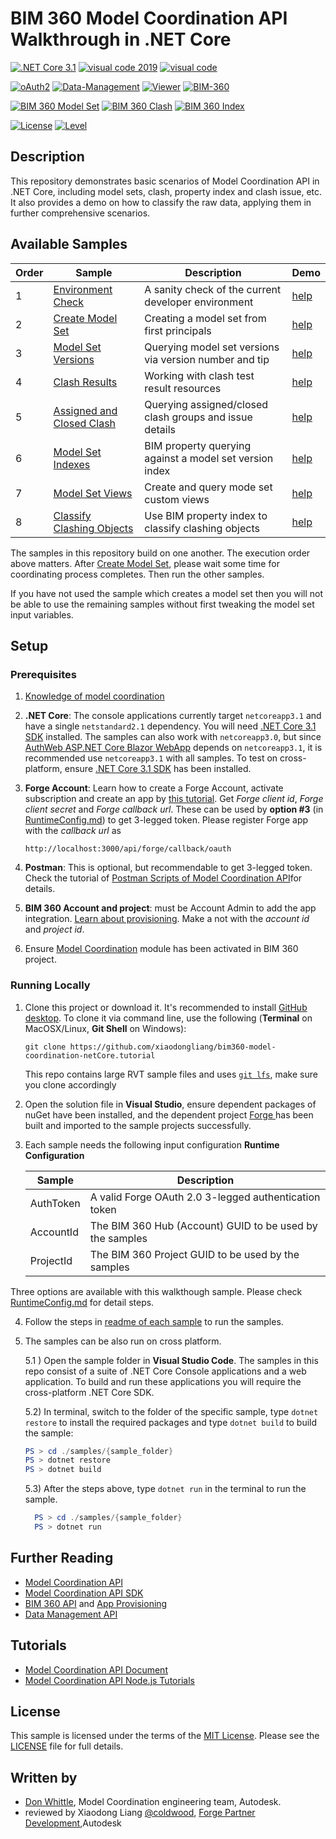 # BIM 360 Model Coordination API Walkthrough in .NET Core 


[![.NET Core 3.1](https://img.shields.io/badge/.NET%20Core-3.0-blue.svg)](https://dotnet.microsoft.com/download/dotnet-core/3.0)
[![visual code 2019](https://img.shields.io/badge/visual%20studio%202019-16.4.0-orange.svg)](https://visualstudio.microsoft.com/)
[![visual code](https://img.shields.io/badge/visual%20code-1.28.2-orange.svg)](https://code.visualstudio.com)

[![oAuth2](https://img.shields.io/badge/oAuth2-v1-green.svg)](https://forge.autodesk.com/en/docs/oauth/v2/overview/)
[![Data-Management](https://img.shields.io/badge/Data%20Management-v1-green.svg)](https://forge.autodesk.com/en/docs/data/v2/developers_guide/overview/)
[![Viewer](https://img.shields.io/badge/Viewer-v7-green.svg)](https://forge.autodesk.com/en/docs/viewer/v7/developers_guide/overview/)
[![BIM-360](https://img.shields.io/badge/BIM%20360-v1-green.svg)](https://forge.autodesk.com/en/docs/bim360/v1/overview/introduction/) 

[![BIM 360 Model Set](https://img.shields.io/badge/ModelSetAPI-3.0.65-orange)]( https://www.nuget.org/packages/Autodesk.Forge.Bim360.ModelCoordination.Modelset/)
[![BIM 360 Clash](https://img.shields.io/badge/ClashAPI-3.3.27-yellowgreen)]( https://www.nuget.org/packages/Autodesk.Forge.Bim360.ModelCoordination.Clash/)
[![BIM 360 Index](https://img.shields.io/badge/IndexAPI-1.2.44-green)]( https://www.nuget.org/packages/Autodesk.Forge.Bim360.ModelCoordination.Index/)

[![License](http://img.shields.io/:license-mit-red.svg)](http://opensource.org/licenses/MIT)
[![Level](https://img.shields.io/badge/Level-Intermediate-blue.svg)](http://developer.autodesk.com/)

## Description

This repository demonstrates basic scenarios of Model Coordination API in .NET Core, including model sets, clash, property index and clash issue, etc. It also provides a demo on how to classify the raw data, applying them in further comprehensive scenarios.
 
## Available Samples

| Order | Sample | Description | Demo |
| --- | --- | --- | --- |
|1|[Environment Check](/samples/1.%20TestEnvironmentSetup/Program.cs)|A sanity check of the current developer environment|[help](/help/1.%20TestEnvironmentSetup.md)
|2|[Create Model Set](/samples/2.%20CreateModelSetSample/Program.cs)|Creating a model set from first principals|[help](/help/2.%20CreateModelSetSample.md)
|3|[Model Set Versions](/samples/3.%20GetModelSetAndVersionsSample/Program.cs)|Querying model set versions via version number and tip|[help](/help/3.%20GetModelSetAndVersionsSample.md)
|4|[Clash Results](/samples/4.%20GetClashResultsSample/Program.cs)|Working with clash test result resources|[help](/help/4.%20GetClashResultsSample.md)
|5|[Assigned and Closed Clash](/samples/5.%20QueryModelSetVersionIndexSample/Program.cs)|Querying assigned/closed clash groups and issue details|[help](/help/5.%20QueryModelSetVersionIndexSample.md)
|6|[Model Set Indexes](/samples/6.%20CreateAndQueryViewsSample/Program.cs)|BIM property querying against a model set version index|[help](/help/6.%20CreateAndQueryViewsSample.md)
|7|[Model Set Views](/samples/7.%20ClassifyClashingObjectsSample/Program.cs)|Create and query mode set custom views|[help](/help/7.%20ClassifyClashingObjectsSample)
|8|[Classify Clashing Objects](/samples/8.%20AssignedAndClosedClashGroupSample/Program.cs)|Use BIM property index to classify clashing objects|[help](/help/8.%20AssignedAndClosedClashGroupSample.md)

The samples in this repository build on one another. The execution order above matters. After [Create Model Set](/samples/2.%20CreateModelSetSample/Program.cs), please wait some time for coordinating process completes. Then run the other samples.
 
If you have not used the sample which creates a model set then you will not be able to use the remaining samples without first tweaking the model set input variables. 

## Setup

### Prerequisites

1. [Knowledge of model coordination](https://knowledge.autodesk.com/support/bim-360/learn-explore/caas/CloudHelp/cloudhelp/ENU/BIM360D-Model-Coordination/files/GUID-38CC3A1C-92FF-4682-847F-9CFAFCC4CCCE-html.html) 
2. **.NET Core**: The console applications currently target `netcoreapp3.1` and have a single `netstandard2.1` dependency. You will need [.NET Core 3.1 SDK]( https://dotnet.microsoft.com/download/dotnet-core/3.1) installed. The samples can also work with `netcoreapp3.0`, but since [AuthWeb ASP.NET Core Blazor WebApp](/samples/auxiliary/AuthWeb) depends on `netcoreapp3.1`, it is recommended use `netcoreapp3.1` with all samples. To test on cross-platform, ensure [.NET Core 3.1 SDK]( https://dotnet.microsoft.com/download/dotnet-core/3.1) has been installed.  

3. **Forge Account**: Learn how to create a Forge Account, activate subscription and create an app by [this tutorial](http://learnforge.autodesk.io/#/account/). Get _Forge client id_, _Forge client secret_ and _Forge callback url_. These can be used by **option #3** (in [RuntimeConfig.md](RuntimeConfig.md)) to get 3-legged token. Please register Forge app with the _callback url_ as 

    ```http://localhost:3000/api/forge/callback/oauth```

4. **Postman**: This is optional, but recommendable to get 3-legged token. Check the tutorial of [Postman Scripts of Model Coordination API](https://github.com/xiaodongliang/bim360-mcapi-postman.test)for details.

5. **BIM 360 Account and project**: must be Account Admin to add the app integration. [Learn about provisioning](https://forge.autodesk.com/blog/bim-360-docs-provisioning-forge-apps). Make a not with the _account id_ and  _project id_.

6. Ensure [Model Coordination](https://knowledge.autodesk.com/support/bim-360/learn-explore/caas/CloudHelp/cloudhelp/ENU/BIM360D-Model-Coordination/files/GUID-38CC3A1C-92FF-4682-847F-9CFAFCC4CCCE-html.html) module has been activated in BIM 360 project.
  

### Running Locally

1. Clone this project or download it. It's recommended to install [GitHub desktop](https://desktop.github.com/). To clone it via command line, use the following (**Terminal** on MacOSX/Linux, **Git Shell** on Windows):

    ```git clone https://github.com/xiaodongliang/bim360-model-coordination-netCore.tutorial```

    This repo contains large RVT sample files and uses [`git lfs`](https://git-lfs.github.com/), make sure you clone accordingly

2. Open the solution file in **Visual Studio**, ensure dependent packages of nuGet have been installed, and the dependent project [Forge ](/samples/auxiliary/Forge) has been built and imported to the sample projects successfully. 

3. Each sample needs the following input configuration **Runtime Configuration**

      | Sample | Description |
      | --- | --- |
      |AuthToken|A valid Forge OAuth 2.0 3-legged authentication token|
      |AccountId|The BIM 360 Hub (Account) GUID to be used by the samples|
      |ProjectId|The BIM 360 Project GUID to be used by the samples|some variables will 

Three options are available with this walkthough sample. Please check [RuntimeConfig.md](RuntimeConfig.md) for detail steps.

4. Follow the steps in [readme of each sample](/help) to run the samples.

5. The samples can be also run on cross platform. 

      5.1 ) Open the sample folder in **Visual Studio Code**.  The samples in this repo consist of a suite of .NET Core Console applications and a web application. To build and run these applications you will require the cross-platform .NET Core SDK. 

      5.2) In terminal, switch to the folder of the specific sample, type `dotnet restore` to install the required packages and type `dotnet build` to build the sample:

      ```powershell
      PS > cd ./samples/{sample_folder}
      PS > dotnet restore
      PS > dotnet build
      ```
 
      5.3) After the steps above, type `dotnet run` in the terminal to run the sample.
      ```powershell
        PS > cd ./samples/{sample_folder}
        PS > dotnet run
      ```

## Further Reading
- [Model Coordination API]( https://forge.autodesk.com/en/docs/bim360/v1/reference/http/mc-modelset-service-v3-create-model-set-POST/)
- [Model Coordination API SDK]( https://www.nuget.org/packages/Autodesk.Forge.Bim360.ModelCoordination.ModelSet/) 
- [BIM 360 API](https://forge.autodesk.com/en/docs/bim360/v1/overview/) and [App Provisioning](https://forge.autodesk.com/blog/bim-360-docs-provisioning-forge-apps)
- [Data Management API](https://forge.autodesk.com/en/docs/data/v2/overview/)

## Tutorials
- [Model Coordination API Document](https://forge.autodesk.com/en/docs/bim360/v1/tutorials/model-coordination)
- [Model Coordination API Node.js Tutorials]( https://github.com/xiaodongliang/bim360-mcapi-node-unit.test)

## License

This sample is licensed under the terms of the [MIT License](http://opensource.org/licenses/MIT). Please see the [LICENSE](LICENSE) file for full details.

## Written by
-	[Don Whittle](https://www.linkedin.com/in/don-whittle-4869088), Model Coordination engineering team, Autodesk.
-	reviewed by Xiaodong Liang [@coldwood](https://twitter.com/coldwood), [Forge Partner Development](http://forge.autodesk.com),Autodesk
